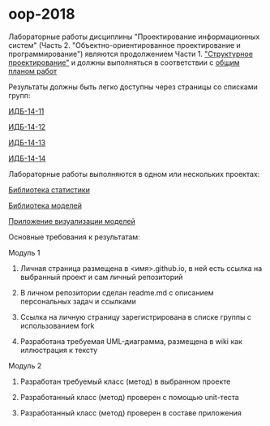 # oop-2018
Лабораторные работы дисциплины "Проектирование информационных систем" (Часть 2. "Объектно-ориентированное проектирование и программирование") являются продолжением Части 1. ["Структурное проектирование"](https://yadi.sk/d/qhFl_QMq3Maag9) и должны выполняться в соответствии с [общим планом работ]()

Результаты должны быть легко доступны через страницы со списками групп:

[ИДБ-14-11]()

[ИДБ-14-12]()

[ИДБ-14-13]()

[ИДБ-14-14]()

Лабораторные работы выполняются в одном или нескольких проектах:

[Библиотека статистики](https://github.com/stankin/oop-stat/projects/1)

[Библиотека моделей](https://github.com/stankin/oop-model/projects/1)

[Приложение визуализации моделей](https://github.com/stankin/oop-app/projects/1)

Основные требования к результатам:

Модуль 1

1. Личная страница размещена в <имя>.github.io, в ней есть ссылка на выбранный проект и сам личный репозиторий

1. В личном репозитории сделан readme.md с описанием персональных задач и ссылками

1. Ссылка на личную страницу зарегистрирована в списке группы с использованием fork

1. Разработана требуемая UML-диаграмма, размещена в wiki как иллюстрация к тексту

Модуль 2

1. Разработан требуемый класс (метод) в выбранном проекте

1. Разработанный класс (метод) проверен с помощью unit-теста

1. Разработанный класс (метод) проверен в составе приложения
